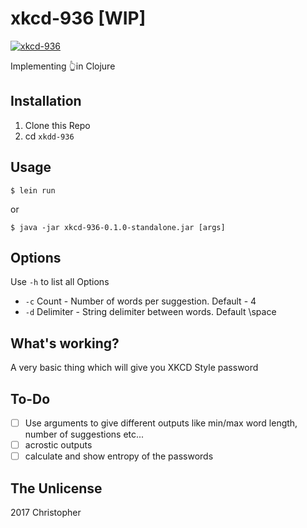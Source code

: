 # xkcd-936 [WIP]

[![xkcd-936](http://imgs.xkcd.com/comics/password_strength.png)](https://xkcd.com/936/)

Implementing 👆in Clojure

## Installation

1. Clone this Repo
2. cd `xkdd-936`

## Usage

    $ lein run

or

    $ java -jar xkcd-936-0.1.0-standalone.jar [args]

## Options

Use `-h` to list all Options

* `-c` Count - Number of words per suggestion. Default - 4
* `-d` Delimiter - String delimiter between words. Default \space

## What's working?

A very basic thing which will give you XKCD Style password

## To-Do

- [ ] Use arguments to give different outputs like min/max word length, number of suggestions etc...
- [ ] acrostic outputs
- [ ] calculate and show entropy of the passwords

## The Unlicense

2017 Christopher
